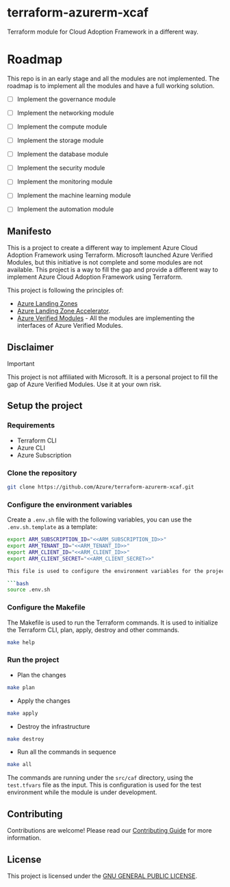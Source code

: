 # terraform-azurerm-xcaf
Terraform module for Cloud Adoption Framework in a different way.

# Roadmap
This repo is in an early stage and all the modules are not implemented. The roadmap is to implement all the modules and have a full working solution.

- [ ] Implement the governance module
- [ ] Implement the networking module
- [ ] Implement the compute module
- [ ] Implement the storage module
- [ ] Implement the database module
- [ ] Implement the security module
- [ ] Implement the monitoring module
- [ ] Implement the machine learning module
- [ ] Implement the automation module


## Manifesto

This is a project to create a different way to implement Azure Cloud Adoption Framework using Terraform. Microsoft launched Azure Verified Modules, but this initiative is not complete and some modules are not available. 
This project is a way to fill the gap and provide a different way to implement Azure Cloud Adoption Framework using Terraform.

This project is following the principles of:

- [Azure Landing Zones](https://learn.microsoft.com/en-us/azure/cloud-adoption-framework/ready/landing-zone/) 
- [Azure Landing Zone Accelerator](https://github.com/Azure/ALZ-Landing-Zone-Accelerator).
- [Azure Verified Modules](https://azure.github.io/Azure-Verified-Modules/) - All the modules are implementing the interfaces of Azure Verified Modules.


## Disclaimer
>[!IMPORTANT]
This project is not affiliated with Microsoft. It is a personal project to fill the gap of Azure Verified Modules. Use it at your own risk.


## Setup the project

### Requirements

- Terraform CLI
- Azure CLI
- Azure Subscription

### Clone the repository

```bash
git clone https://github.com/Azure/terraform-azurerm-xcaf.git
```

### Configure the environment variables

Create a `.env.sh` file with the following variables, you can use the `.env.sh.template` as a template:

```bash
export ARM_SUBSCRIPTION_ID="<<ARM_SUBSCRIPTION_ID>>"
export ARM_TENANT_ID="<<ARM_TENANT_ID>>"
export ARM_CLIENT_ID="<<ARM_CLIENT_ID>>"
export ARM_CLIENT_SECRET="<<ARM_CLIENT_SECRET>>"

This file is used to configure the environment variables for the project.

```bash
source .env.sh
```

### Configure the Makefile

The Makefile is used to run the Terraform commands. It is used to initialize the Terraform CLI, plan, apply, destroy and other commands.

```bash
make help
```


### Run the project

- Plan the changes
```bash
make plan
```

- Apply the changes
```bash
make apply
```

- Destroy the infrastructure
```bash
make destroy
```


- Run all the commands in sequence
```bash
make all
```

The commands are running under the `src/caf` directory, using the `test.tfvars` file as the input. This is configuration is used for the test environment while the module is under development.


## Contributing

Contributions are welcome! Please read our [Contributing Guide](CONTRIBUTING.md) for more information.

## License

This project is licensed under the [GNU GENERAL PUBLIC LICENSE](LICENSE).